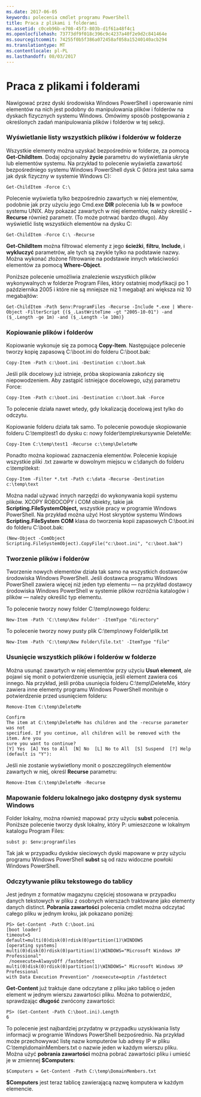 ```yaml
---
ms.date: 2017-06-05
keywords: polecenia cmdlet programu PowerShell
title: Praca z plikami i folderami
ms.assetid: c0ceb96b-e708-45f3-803b-d1f61a48f4c1
ms.openlocfilehash: 73773df9f018c396c9c4237a40f2e9d2c841464e
ms.sourcegitcommit: 74255f0b5f386a072458af058a15240140acb294
ms.translationtype: MT
ms.contentlocale: pl-PL
ms.lasthandoff: 08/03/2017
---
```

# <a name="working-with-files-and-folders"></a>Praca z plikami i folderami
Nawigować przez dyski środowiska Windows PowerShell i operowanie nimi elementów na nich jest podobny do manipulowania plików i folderów na dyskach fizycznych systemu Windows. Omówimy sposób postępowania z określonych zadań manipulowania plików i folderów w tej sekcji.

### <a name="listing-all-the-files-and-folders-within-a-folder"></a>Wyświetlanie listy wszystkich plików i folderów w folderze
Wszystkie elementy można uzyskać bezpośrednio w folderze, za pomocą **Get-ChildItem**. Dodaj opcjonalny **życie** parametru do wyświetlania ukryte lub elementów systemu. Na przykład to polecenie wyświetla zawartość bezpośredniego systemu Windows PowerShell dysk C (która jest taka sama jak dysk fizyczny w systemie Windows C):

```
Get-ChildItem -Force C:\
```

Polecenie wyświetla tylko bezpośrednio zawartych w niej elementów, podobnie jak przy użyciu jego Cmd.exe **DIR** polecenia lub **ls** w powłoce systemu UNIX. Aby pokazać zawartych w niej elementów, należy określić **-Recurse** również parametr. (To może potrwać bardzo długo). Aby wyświetlić listę wszystkich elementów na dysku C:

```
Get-ChildItem -Force C:\ -Recurse
```

**Get-ChildItem** można filtrować elementy z jego **ścieżki**, **filtru**, **Include**, i **wykluczyć** parametrów, ale tych są zwykle tylko na podstawie nazwy. Można wykonać złożone filtrowanie na podstawie innych właściwości elementów za pomocą **Where-Object**.

Poniższe polecenie umożliwia znalezienie wszystkich plików wykonywalnych w folderze Program Files, który ostatniej modyfikacji po 1 października 2005 i które nie są mniejsze niż 1 megabajt ani większa niż 10 megabajtów:

```
Get-ChildItem -Path $env:ProgramFiles -Recurse -Include *.exe | Where-Object -FilterScript {($_.LastWriteTime -gt "2005-10-01") -and ($_.Length -ge 1m) -and ($_.Length -le 10m)}
```

### <a name="copying-files-and-folders"></a>Kopiowanie plików i folderów
Kopiowanie wykonuje się za pomocą **Copy-Item**. Następujące polecenie tworzy kopię zapasową C:\\boot.ini do folderu C:\\boot.bak:

```
Copy-Item -Path c:\boot.ini -Destination c:\boot.bak
```

Jeśli plik docelowy już istnieje, próba skopiowania zakończy się niepowodzeniem. Aby zastąpić istniejące docelowego, użyj parametru Force:

```
Copy-Item -Path c:\boot.ini -Destination c:\boot.bak -Force
```

To polecenie działa nawet wtedy, gdy lokalizacją docelową jest tylko do odczytu.

Kopiowanie folderu działa tak samo. To polecenie powoduje skopiowanie folderu C:\\temp\\test1 do dysku c: nowy folder\\temp\\rekursywnie DeleteMe:

```
Copy-Item C:\temp\test1 -Recurse c:\temp\DeleteMe
```

Ponadto można kopiować zaznaczenia elementów. Polecenie kopiuje wszystkie pliki .txt zawarte w dowolnym miejscu w c:\\danych do folderu c:\\temp\\tekst:

```
Copy-Item -Filter *.txt -Path c:\data -Recurse -Destination c:\temp\text
```

Można nadal używać innych narzędzi do wykonywania kopii systemu plików. XCOPY ROBOCOPY i COM obiekty, takie jak **Scripting.FileSystemObject,** wszystkie pracy w programie Windows PowerShell. Na przykład można użyć Host skryptów systemu Windows **Scripting.FileSystem COM** klasa do tworzenia kopii zapasowych C:\\boot.ini do folderu C:\\boot.bak:

```
(New-Object -ComObject Scripting.FileSystemObject).CopyFile("c:\boot.ini", "c:\boot.bak")
```

### <a name="creating-files-and-folders"></a>Tworzenie plików i folderów
Tworzenie nowych elementów działa tak samo na wszystkich dostawców środowiska Windows PowerShell. Jeśli dostawca programu Windows PowerShell zawiera więcej niż jeden typ elementu — na przykład dostawcy środowiska Windows PowerShell w systemie plików rozróżnia katalogów i plików — należy określić typ elementu.

To polecenie tworzy nowy folder C:\\temp\\nowego folderu:

```
New-Item -Path 'C:\temp\New Folder' -ItemType "directory"
```

To polecenie tworzy nowy pusty plik C:\\temp\\nowy Folder\\plik.txt

```
New-Item -Path 'C:\temp\New Folder\file.txt' -ItemType "file"
```

### <a name="removing-all-files-and-folders-within-a-folder"></a>Usunięcie wszystkich plików i folderów w folderze
Można usunąć zawartych w niej elementów przy użyciu **Usuń element**, ale pojawi się monit o potwierdzenie usunięcia, jeśli element zawiera coś innego. Na przykład, jeśli próba usunięcia folderu C:\\temp\\DeleteMe, który zawiera inne elementy programu Windows PowerShell monituje o potwierdzenie przed usunięciem folderu:

```
Remove-Item C:\temp\DeleteMe

Confirm
The item at C:\temp\DeleteMe has children and the -recurse parameter was not
specified. If you continue, all children will be removed with the item. Are you
sure you want to continue?
[Y] Yes  [A] Yes to All  [N] No  [L] No to All  [S] Suspend  [?] Help
(default is "Y"):
```

Jeśli nie zostanie wyświetlony monit o poszczególnych elementów zawartych w niej, określ **Recurse** parametru:

```
Remove-Item C:\temp\DeleteMe -Recurse
```

### <a name="mapping-a-local-folder-as-a-windows-accessible-drive"></a>Mapowanie folderu lokalnego jako dostępny dysk systemu Windows
Folder lokalny, można również mapować przy użyciu **subst** polecenia. Poniższe polecenie tworzy dysk lokalny, który P: umieszczone w lokalnym katalogu Program Files:

```
subst p: $env:programfiles
```

Tak jak w przypadku dysków sieciowych dyski mapowane w przy użyciu programu Windows PowerShell **subst** są od razu widoczne powłoki Windows PowerShell.

### <a name="reading-a-text-file-into-an-array"></a>Odczytywanie pliku tekstowego do tablicy
Jest jednym z formatów magazynu częściej stosowana w przypadku danych tekstowych w pliku z osobnych wierszach traktowane jako elementy danych distinct. **Pobrania zawartości** polecenia cmdlet można odczytać całego pliku w jednym kroku, jak pokazano poniżej:

```
PS> Get-Content -Path C:\boot.ini
[boot loader]
timeout=5
default=multi(0)disk(0)rdisk(0)partition(1)\WINDOWS
[operating systems]
multi(0)disk(0)rdisk(0)partition(1)\WINDOWS="Microsoft Windows XP Professional"
 /noexecute=AlwaysOff /fastdetect
multi(0)disk(0)rdisk(0)partition(1)\WINDOWS=" Microsoft Windows XP Professional 
with Data Execution Prevention" /noexecute=optin /fastdetect
```

**Get-Content** już traktuje dane odczytane z pliku jako tablicę o jeden element w jednym wierszu zawartości pliku. Można to potwierdzić, sprawdzając **długość** zwrócony zawartości:

```
PS> (Get-Content -Path C:\boot.ini).Length
6
```

To polecenie jest najbardziej przydatny w przypadku uzyskiwania listy informacji w programie Windows PowerShell bezpośrednio. Na przykład może przechowywać listę nazw komputerów lub adresy IP w pliku C:\\temp\\domainMembers.txt o nazwie jeden w każdym wierszu pliku. Można użyć **pobrania zawartości** można pobrać zawartości pliku i umieść je w zmiennej **$Computers**:

```
$Computers = Get-Content -Path C:\temp\DomainMembers.txt
```

**$Computers** jest teraz tablicę zawierającą nazwę komputera w każdym elemencie.

